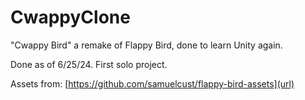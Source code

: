 # CwappyClone
"Cwappy Bird" a remake of Flappy Bird, done to learn Unity again.

Done as of 6/25/24. First solo project.

Assets from: [https://github.com/samuelcust/flappy-bird-assets](url)
